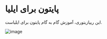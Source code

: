 # پایتون برای ایلیا
این ریپازیتوری، آموزش گام به گام پایتون برای ایلیاست.


![image](https://github.com/mfathi91/python-for-iliya/assets/29010410/028f3a17-ef21-47a7-938a-f1f4ef80ecab)


